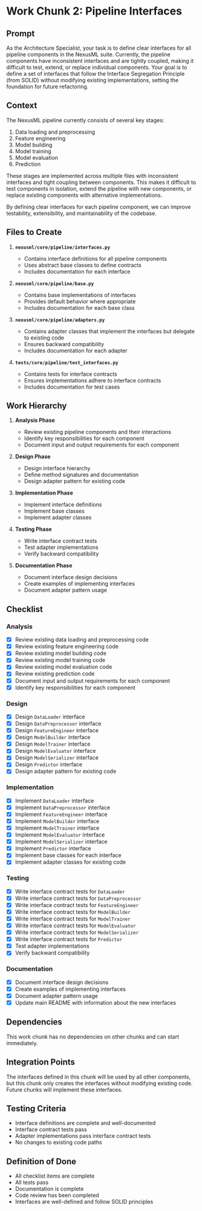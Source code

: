 # Work Chunk 2: Pipeline Interfaces

## Prompt

As the Architecture Specialist, your task is to define clear interfaces for all
pipeline components in the NexusML suite. Currently, the pipeline components
have inconsistent interfaces and are tightly coupled, making it difficult to
test, extend, or replace individual components. Your goal is to define a set of
interfaces that follow the Interface Segregation Principle (from SOLID) without
modifying existing implementations, setting the foundation for future
refactoring.

## Context

The NexusML pipeline currently consists of several key stages:

1. Data loading and preprocessing
2. Feature engineering
3. Model building
4. Model training
5. Model evaluation
6. Prediction

These stages are implemented across multiple files with inconsistent interfaces
and tight coupling between components. This makes it difficult to test
components in isolation, extend the pipeline with new components, or replace
existing components with alternative implementations.

By defining clear interfaces for each pipeline component, we can improve
testability, extensibility, and maintainability of the codebase.

## Files to Create

1. **`nexusml/core/pipeline/interfaces.py`**

   - Contains interface definitions for all pipeline components
   - Uses abstract base classes to define contracts
   - Includes documentation for each interface

2. **`nexusml/core/pipeline/base.py`**

   - Contains base implementations of interfaces
   - Provides default behavior where appropriate
   - Includes documentation for each base class

3. **`nexusml/core/pipeline/adapters.py`**

   - Contains adapter classes that implement the interfaces but delegate to
     existing code
   - Ensures backward compatibility
   - Includes documentation for each adapter

4. **`tests/core/pipeline/test_interfaces.py`**
   - Contains tests for interface contracts
   - Ensures implementations adhere to interface contracts
   - Includes documentation for test cases

## Work Hierarchy

1. **Analysis Phase**

   - Review existing pipeline components and their interactions
   - Identify key responsibilities for each component
   - Document input and output requirements for each component

2. **Design Phase**

   - Design interface hierarchy
   - Define method signatures and documentation
   - Design adapter pattern for existing code

3. **Implementation Phase**

   - Implement interface definitions
   - Implement base classes
   - Implement adapter classes

4. **Testing Phase**

   - Write interface contract tests
   - Test adapter implementations
   - Verify backward compatibility

5. **Documentation Phase**
   - Document interface design decisions
   - Create examples of implementing interfaces
   - Document adapter pattern usage

## Checklist

### Analysis

- [x] Review existing data loading and preprocessing code
- [x] Review existing feature engineering code
- [x] Review existing model building code
- [x] Review existing model training code
- [x] Review existing model evaluation code
- [x] Review existing prediction code
- [x] Document input and output requirements for each component
- [x] Identify key responsibilities for each component

### Design

- [x] Design `DataLoader` interface
- [x] Design `DataPreprocessor` interface
- [x] Design `FeatureEngineer` interface
- [x] Design `ModelBuilder` interface
- [x] Design `ModelTrainer` interface
- [x] Design `ModelEvaluator` interface
- [x] Design `ModelSerializer` interface
- [x] Design `Predictor` interface
- [x] Design adapter pattern for existing code

### Implementation

- [x] Implement `DataLoader` interface
- [x] Implement `DataPreprocessor` interface
- [x] Implement `FeatureEngineer` interface
- [x] Implement `ModelBuilder` interface
- [x] Implement `ModelTrainer` interface
- [x] Implement `ModelEvaluator` interface
- [x] Implement `ModelSerializer` interface
- [x] Implement `Predictor` interface
- [x] Implement base classes for each interface
- [x] Implement adapter classes for existing code

### Testing

- [x] Write interface contract tests for `DataLoader`
- [x] Write interface contract tests for `DataPreprocessor`
- [x] Write interface contract tests for `FeatureEngineer`
- [x] Write interface contract tests for `ModelBuilder`
- [x] Write interface contract tests for `ModelTrainer`
- [x] Write interface contract tests for `ModelEvaluator`
- [x] Write interface contract tests for `ModelSerializer`
- [x] Write interface contract tests for `Predictor`
- [x] Test adapter implementations
- [x] Verify backward compatibility

### Documentation

- [x] Document interface design decisions
- [x] Create examples of implementing interfaces
- [x] Document adapter pattern usage
- [x] Update main README with information about the new interfaces

## Dependencies

This work chunk has no dependencies on other chunks and can start immediately.

## Integration Points

The interfaces defined in this chunk will be used by all other components, but
this chunk only creates the interfaces without modifying existing code. Future
chunks will implement these interfaces.

## Testing Criteria

- Interface definitions are complete and well-documented
- Interface contract tests pass
- Adapter implementations pass interface contract tests
- No changes to existing code paths

## Definition of Done

- All checklist items are complete
- All tests pass
- Documentation is complete
- Code review has been completed
- Interfaces are well-defined and follow SOLID principles

